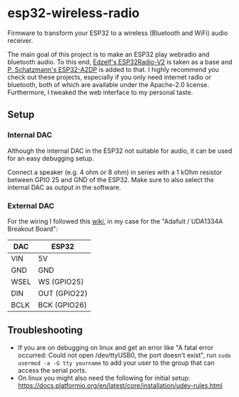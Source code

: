# esp32-wireless-radio
Firmware to transform your ESP32 to a wireless (Bluetooth and WiFi) audio receiver. 

The main goal of this project is to make an ESP32 play webradio and bluetooth audio. To this end, [Edzelf's ESP32Radio-V2](https://github.com/Edzelf/ESP32Radio-V2) is taken as a base and [P. Schatzmann's ESP32-A2DP](https://github.com/pschatzmann/ESP32-A2DP) is added to that. I highly recommend you check out these projects, especially if you only need internet radio or bluetooth, both of which are available under the Apache-2.0 license.
Furthermore, I tweaked the web interface to my personal taste. 

## Setup
### Internal DAC
Although the internal DAC in the ESP32 not suitable for audio, it can be used for an easy debugging setup.

Connect a speaker (e.g. 4 ohm or 8 ohm) in series with a 1 kOhm resistor between GPIO 25 and GND of the ESP32. Make sure to also select the internal DAC as output in the software.

### External DAC
For the wiring I followed this [wiki](https://github.com/pschatzmann/ESP32-A2DP/wiki/External-DAC), in my case for the "Adafuit / UDA1334A Breakout Board":

| DAC |	ESP32       |
|-----|-------------|
| VIN |	5V          |
| GND |	GND         |
| WSEL| WS (GPIO25) |
| DIN |	OUT (GPIO22)|
| BCLK| BCK (GPIO26)|

## Troubleshooting
- If you are on debugging on linux and get an error like "A fatal error occurred: Could not open /dev/ttyUSB0, the port doesn't exist", run `sudo usermod -a -G tty yourname` to add your user to the group that can access the serial ports. 
- On linux you might also need the following for initial setup: https://docs.platformio.org/en/latest/core/installation/udev-rules.html
